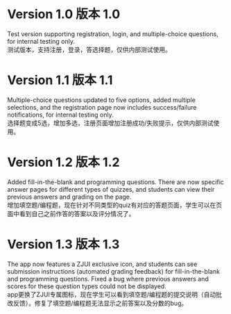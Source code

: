 # Version 1.0 版本 1.0
Test version supporting registration, login, and multiple-choice questions, for internal testing only.  
测试版本，支持注册，登录，答选择题，仅供内部测试使用。

# Version 1.1 版本 1.1
Multiple-choice questions updated to five options, added multiple selections, and the registration page now includes success/failure notifications, for internal testing only.  
选择题变成5选，增加多选，注册页面增加注册成功/失败提示，仅供内部测试使用。

# Version 1.2 版本 1.2
Added fill-in-the-blank and programming questions. There are now specific answer pages for different types of quizzes, and students can view their previous answers and grading on the page.  
增加填空题/编程题，现在针对不同类型的quiz有对应的答题页面，学生可以在页面中看到自己之前作答的答案以及评分情况了。

# Version 1.3 版本 1.3
The app now features a ZJUI exclusive icon, and students can see submission instructions (automated grading feedback) for fill-in-the-blank and programming questions. Fixed a bug where previous answers and scores for these question types could not be displayed.  
app更换了ZJUI专属图标，现在学生可以看到填空题/编程题的提交说明（自动批改反馈）。修复了填空题/编程题无法显示之前答案以及分数的bug。
